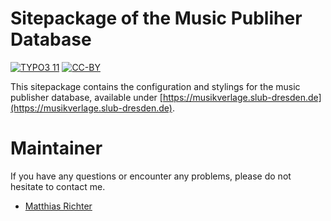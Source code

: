 Sitepackage of the Music Publiher Database
==========================================

[![TYPO3 11](https://img.shields.io/badge/TYPO3-11-orange.svg)](https://get.typo3.org/version/11)
[![CC-BY](https://img.shields.io/github/license/slub/mpdb_web)](https://github.com/slub/mpdb_web/blob/main/LICENSE)

This sitepackage contains the configuration and stylings for the music publisher database, available under [https://musikverlage.slub-dresden.de](https://musikverlage.slub-dresden.de).

# Maintainer

If you have any questions or encounter any problems, please do not hesitate to contact me.
- [Matthias Richter](https://github.com/dikastes)
